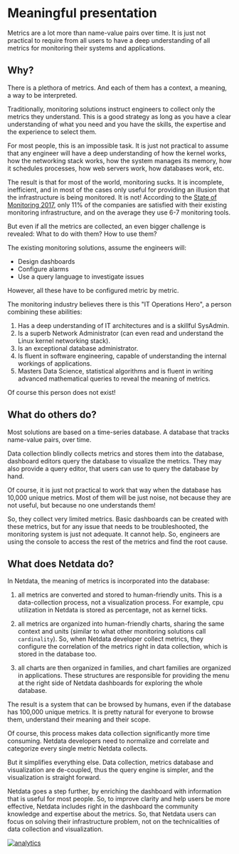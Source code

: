 # Meaningful presentation

Metrics are a lot more than name-value pairs over time. It is just not practical to require from all users to have a deep understanding of all metrics for monitoring their systems and applications.

## Why?

There is a plethora of metrics. And each of them has a context, a meaning, a way to be interpreted.

Traditionally, monitoring solutions instruct engineers to collect only the metrics they understand. This is a good strategy as long as you have a clear understanding of what you need and you have the skills, the expertise and the experience to select them.

For most people, this is an impossible task. It is just not practical to assume that any engineer will have a deep understanding of how the kernel works, how the networking stack works, how the system manages its memory, how it schedules processes, how web servers work, how databases work, etc.

The result is that for most of the world, monitoring sucks. It is incomplete, inefficient, and in most of the cases only useful for providing an illusion that the infrastructure is being monitored. It is not! According to the [State of Monitoring 2017](http://start.bigpanda.io/state-of-monitoring-report-2017), only 11% of the companies are satisfied with their existing monitoring infrastructure, and on the average they use 6-7 monitoring tools.

But even if all the metrics are collected, an even bigger challenge is revealed: What to do with them? How to use them?

The existing monitoring solutions, assume the engineers will:

-   Design dashboards
-   Configure alarms
-   Use a query language to investigate issues

However, all these have to be configured metric by metric.

The monitoring industry believes there is this "IT Operations Hero", a person combining these abilities:

1.  Has a deep understanding of IT architectures and is a skillful SysAdmin.
2.  Is a superb Network Administrator (can even read and understand the Linux kernel networking stack).
3.  Is an exceptional database administrator.
4.  Is fluent in software engineering, capable of understanding the internal workings of applications.
5.  Masters Data Science, statistical algorithms and is fluent in writing advanced mathematical queries to reveal the meaning of metrics.

Of course this person does not exist!

## What do others do?

Most solutions are based on a time-series database. A database that tracks name-value pairs, over time.

Data collection blindly collects metrics and stores them into the database, dashboard editors query the database to visualize the metrics. They may also provide a query editor, that users can use to query the database by hand.

Of course, it is just not practical to work that way when the database has 10,000 unique metrics. Most of them will be just noise, not because they are not useful, but because no one understands them!

So, they collect very limited metrics. Basic dashboards can be created with these metrics, but for any issue that needs to be troubleshooted, the monitoring system is just not adequate. It cannot help. So, engineers are using the console to access the rest of the metrics and find the root cause.

## What does Netdata do?

In Netdata, the meaning of metrics is incorporated into the database:

1.  all metrics are converted and stored to human-friendly units. This is a data-collection process, not a visualization process. For example, cpu utilization in Netdata is stored as percentage, not as kernel ticks.

2.  all metrics are organized into human-friendly charts, sharing the same context and units (similar to what other monitoring solutions call `cardinality`). So, when Netdata developer collect metrics, they configure the correlation of the metrics right in data collection, which is stored in the database too.

3.  all charts are then organized in families, and chart families are organized in applications. These structures are responsible for providing the menu at the right side of Netdata dashboards for exploring the whole database.

The result is a system that can be browsed by humans, even if the database has 100,000 unique metrics. It is pretty natural for everyone to browse them, understand their meaning and their scope.

Of course, this process makes data collection significantly more time consuming. Netdata developers need to normalize and correlate and categorize every single metric Netdata collects.

But it simplifies everything else. Data collection, metrics database and visualization are de-coupled, thus the query engine is simpler, and the visualization is straight forward.

Netdata goes a step further, by enriching the dashboard with information that is useful for most people. So, to improve clarity and help users be more effective, Netdata includes right in the dashboard the community knowledge and expertise about the metrics. So, that Netdata users can focus on solving their infrastructure problem, not on the technicalities of data collection and visualization. 

[![analytics](https://www.google-analytics.com/collect?v=1&aip=1&t=pageview&_s=1&ds=github&dr=https%3A%2F%2Fgithub.com%2Fnetdata%2Fnetdata&dl=https%3A%2F%2Fmy-netdata.io%2Fgithub%2Fdocs%2Fwhy-netdata%2Fmeaningful-presentation&_u=MAC~&cid=5792dfd7-8dc4-476b-af31-da2fdb9f93d2&tid=UA-64295674-3)](<>)
